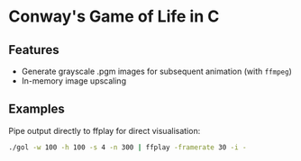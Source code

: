 # Conway's Game of Life in C

## Features

* Generate grayscale .pgm images for subsequent animation (with `ffmpeg`) 
* In-memory image upscaling

## Examples

Pipe output directly to ffplay for direct visualisation:

```bash
./gol -w 100 -h 100 -s 4 -n 300 | ffplay -framerate 30 -i -
```
